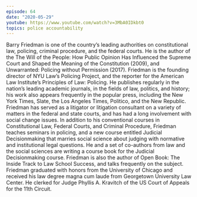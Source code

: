 ```yaml
---
episode: 64
date: "2020-05-29"
youtube: https://www.youtube.com/watch?v=3MbA0IDkbt0
topics: police accountability
---
```

Barry Friedman is one of the country’s leading authorities on constitutional law, policing, criminal procedure, and the federal courts. He is the author of the The Will of the People: How Public Opinion Has Influenced the Supreme Court and Shaped the Meaning of the Constitution (2009), and Unwarranted: Policing without Permission (2017). Friedman is the founding director of NYU Law’s Policing Project, and the reporter for the American Law Institute’s Principles of Law: Policing. He publishes regularly in the nation’s leading academic journals, in the fields of law, politics, and history; his work also appears frequently in the popular press, including the New York Times, Slate, the Los Angeles Times, Politico, and the New Republic. Friedman has served as a litigator or litigation consultant on a variety of matters in the federal and state courts, and has had a long involvement with social change issues. In addition to his conventional courses in Constitutional Law, Federal Courts, and Criminal Procedure, Friedman teaches seminars in policing, and a new course entitled Judicial Decisionmaking that marries social science about judging with normative and institutional legal questions. He and a set of co-authors from law and the social sciences are writing a course book for the Judicial Decisionmaking course. Friedman is also the author of Open Book: The Inside Track to Law School Success, and talks frequently on the subject. Friedman graduated with honors from the University of Chicago and received his law degree magna cum laude from Georgetown University Law Center. He clerked for Judge Phyllis A. Kravitch of the US Court of Appeals for the 11th Circuit.
